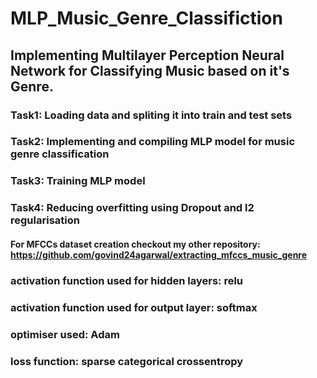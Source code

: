 # MLP_Music_Genre_Classifiction

## Implementing Multilayer Perception Neural Network for Classifying Music based on it's Genre.

### Task1: Loading data and spliting it into train and test sets

### Task2: Implementing and compiling MLP model for music genre classification

### Task3: Training MLP model

### Task4: Reducing overfitting using Dropout and l2 regularisation

#### For MFCCs dataset creation checkout my other repository: https://github.com/govind24agarwal/extracting_mfccs_music_genre

### activation function used for hidden layers: relu

### activation function used for output layer: softmax

### optimiser used: Adam

### loss function: sparse categorical crossentropy
